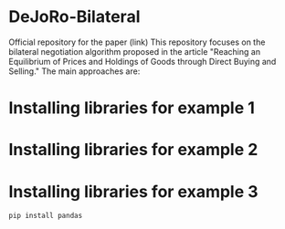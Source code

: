 # DeJoRo-Bilateral
Official repository for the paper (link)
This repository focuses on the bilateral negotiation algorithm proposed in the article "Reaching an Equilibrium of Prices and Holdings of Goods through Direct Buying and Selling." The main approaches are:

# Installing libraries for example 1

# Installing libraries for example 2

# Installing libraries for example 3
```javascript
pip install pandas
```
